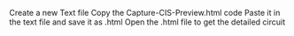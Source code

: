 Create a new Text file 
Copy the Capture-CIS-Preview.html code
Paste it in the text file and save it as .html
Open the .html file to get the detailed circuit
